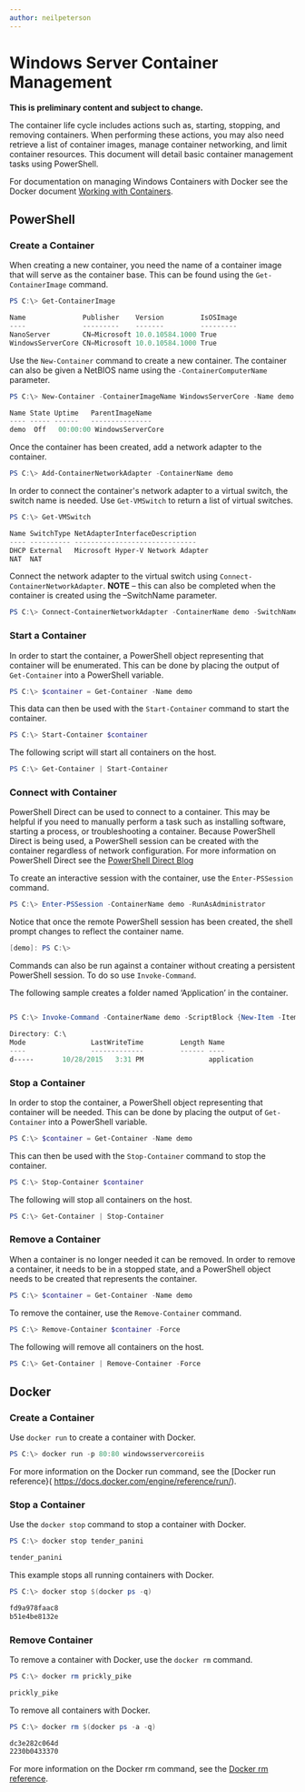 ```yaml
---
author: neilpeterson
---
```


# Windows Server Container Management

**This is preliminary content and subject to change.** 

The container life cycle includes actions such as, starting, stopping, and removing containers. When performing these actions, you may also need retrieve a list of container images, manage container networking, and limit container resources. This document will detail basic container management tasks using PowerShell.

For documentation on managing Windows Containers with Docker see the Docker document [Working with Containers]( https://docs.docker.com/userguide/usingdocker/).

## PowerShell

### Create a Container

When creating a new container, you need the name of a container image that will serve as the container base. This can be found using the `Get-ContainerImage` command.

```powershell
PS C:\> Get-ContainerImage

Name              Publisher    Version         IsOSImage
----              ---------    -------         ---------
NanoServer        CN=Microsoft 10.0.10584.1000 True
WindowsServerCore CN=Microsoft 10.0.10584.1000 True
```

Use the `New-Container` command to create a new container. The container can also be given a NetBIOS name using the `-ContainerComputerName` parameter.

```powershell
PS C:\> New-Container -ContainerImageName WindowsServerCore -Name demo -ContainerComputerName demo

Name State Uptime   ParentImageName
---- ----- ------   ---------------
demo  Off   00:00:00 WindowsServerCore
```

Once the container has been created, add a network adapter to the container.

```powershell
PS C:\> Add-ContainerNetworkAdapter -ContainerName demo
```

In order to connect the container's network adapter to a virtual switch, the switch name is needed. Use `Get-VMSwitch` to return a list of virtual switches. 

```powershell
PS C:\> Get-VMSwitch

Name SwitchType NetAdapterInterfaceDescription
---- ---------- ------------------------------
DHCP External   Microsoft Hyper-V Network Adapter
NAT  NAT
```

Connect the network adapter to the virtual switch using `Connect-ContainerNetworkAdapter`. **NOTE** – this can also be completed when the container is created using the –SwitchName parameter.

```powershell
PS C:\> Connect-ContainerNetworkAdapter -ContainerName demo -SwitchName NAT
```

### Start a Container
In order to start the container, a PowerShell object representing that container will be enumerated. This can be done by placing the output of `Get-Container` into a PowerShell variable.

```powershell
PS C:\> $container = Get-Container -Name demo
```

This data can then be used with the `Start-Container` command to start the container.

```powershell
PS C:\> Start-Container $container
```

The following script will start all containers on the host.

```powershell
PS C:\> Get-Container | Start-Container
```

### Connect with Container

PowerShell Direct can be used to connect to a container. This may be helpful if you need to manually perform a task such as installing software, starting a process, or troubleshooting a container. Because PowerShell Direct is being used, a PowerShell session can be created with the container regardless of network configuration. For more information on PowerShell Direct see the [PowerShell Direct Blog](http://blogs.technet.com/b/virtualization/archive/2015/05/14/powershell-direct-running-powershell-inside-a-virtual-machine-from-the-hyper-v-host.aspx)

To create an interactive session with the container, use the `Enter-PSSession` command.

 ```powershell
PS C:\> Enter-PSSession -ContainerName demo -RunAsAdministrator
```

Notice that once the remote PowerShell session has been created, the shell prompt changes to reflect the container name.

```powershell
[demo]: PS C:\>
```

Commands can also be run against a container without creating a persistent PowerShell session. To do so use `Invoke-Command`.

The following sample creates a folder named ‘Application’ in the container.

```powershell

PS C:\> Invoke-Command -ContainerName demo -ScriptBlock {New-Item -ItemType Directory -Path c:\application }

Directory: C:\
Mode                LastWriteTime         Length Name                                                 PSComputerName
----                -------------         ------ ----                                                 --------------
d-----       10/28/2015   3:31 PM                application                                          demo
```

### Stop a Container

In order to stop the container, a PowerShell object representing that container will be needed. This can be done by placing the output of `Get-Container` into a PowerShell variable.

```powershell
PS C:\> $container = Get-Container -Name demo
```

This can then be used with the `Stop-Container` command to stop the container.

```powershell
PS C:\> Stop-Container $container
```

The following will stop all containers on the host.

```powershell
PS C:\> Get-Container | Stop-Container
```

### Remove a Container

When a container is no longer needed it can be removed. In order to remove a container, it needs to be in a stopped state, and a PowerShell object needs to be created that represents the container.

```powershell
PS C:\> $container = Get-Container -Name demo
```

To remove the container, use the `Remove-Container` command.

```powershell
PS C:\> Remove-Container $container -Force
```

The following will remove all containers on the host.

```powershell
PS C:\> Get-Container | Remove-Container -Force
```

## Docker

### Create a Container <!--docker-->

Use `docker run` to create a container with Docker.

```powershell
PS C:\> docker run -p 80:80 windowsservercoreiis
```

For more information on the Docker run command, see the [Docker run reference}( https://docs.docker.com/engine/reference/run/).

### Stop a Container <!--docker-->

Use the `docker stop` command to stop a container with Docker.

```powershell
PS C:\> docker stop tender_panini

tender_panini
```

This example stops all running containers with Docker.

```powershell
PS C:\> docker stop $(docker ps -q)

fd9a978faac8
b51e4be8132e
```

### Remove Container <!--docker-->

To remove a container with Docker, use the `docker rm` command.

```powershell
PS C:\> docker rm prickly_pike

prickly_pike
``` 

To remove all containers with Docker.

```powershell
PS C:\> docker rm $(docker ps -a -q)

dc3e282c064d
2230b0433370
```

For more information on the Docker rm command, see the [Docker rm reference](https://docs.docker.com/engine/reference/commandline/rm/).
